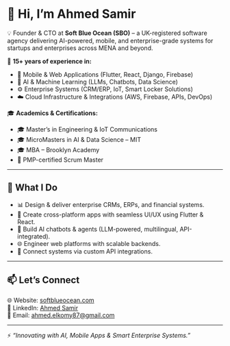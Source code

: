 # 👋 Hi, I’m Ahmed Samir  

💡 Founder & CTO at **Soft Blue Ocean (SBO)** – a UK-registered software agency delivering AI-powered, mobile, and enterprise-grade systems for startups and enterprises across MENA and beyond.  

🚀 **15+ years of experience in:**  
- 📱 Mobile & Web Applications (Flutter, React, Django, Firebase)  
- 🤖 AI & Machine Learning (LLMs, Chatbots, Data Science)  
- ⚙️ Enterprise Systems (CRM/ERP, IoT, Smart Locker Solutions)  
- ☁️ Cloud Infrastructure & Integrations (AWS, Firebase, APIs, DevOps)  

🎓 **Academics & Certifications:**  
- 🎓 Master’s in Engineering & IoT Communications  
- 🎓 MicroMasters in AI & Data Science – MIT  
- 🎓 MBA – Brooklyn Academy  
- 📜 PMP-certified Scrum Master  

---

## 🔑 What I Do  
- 📊 Design & deliver enterprise CRMs, ERPs, and financial systems.  
- 📱 Create cross-platform apps with seamless UI/UX using Flutter & React.  
- 🧩 Build AI chatbots & agents (LLM-powered, multilingual, API-integrated).  
- 🌐 Engineer web platforms with scalable backends.  
- 🔗 Connect systems via custom API integrations.  

---

## 📫 Let’s Connect  
🌐 Website: [softblueocean.com](https://softblueocean.com)  
💼 LinkedIn: [Ahmed Samir](https://linkedin.com/in/ahmed-samir)  
📧 Email: ahmed.elkomy87@gmail.com  

---

⚡ *“Innovating with AI, Mobile Apps & Smart Enterprise Systems.”*
